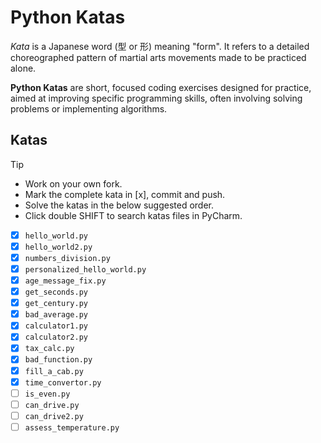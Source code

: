 # Python Katas

_Kata_ is a Japanese word (型 or 形) meaning "form". It refers to a detailed choreographed pattern of martial arts movements made to be practiced alone.

**Python Katas** are short, focused coding exercises designed for practice, aimed at improving specific programming skills, often involving solving problems or implementing algorithms.



## Katas

> [!TIP]
> - Work on your own fork.
> - Mark the complete kata in \[x], commit and push. 
> - Solve the katas in the below suggested order.
> - Click double SHIFT to search katas files in PyCharm.


- [x] `hello_world.py`
- [x] `hello_world2.py`
- [x] `numbers_division.py`
- [x] `personalized_hello_world.py`
- [x] `age_message_fix.py`
- [X] `get_seconds.py`
- [x] `get_century.py`
- [x] `bad_average.py`
- [x] `calculator1.py`
- [x] `calculator2.py`
- [x] `tax_calc.py`
- [x] `bad_function.py`
- [x] `fill_a_cab.py`
- [x] `time_convertor.py`
- [ ] `is_even.py`
- [ ] `can_drive.py`
- [ ] `can_drive2.py`
- [ ] `assess_temperature.py`